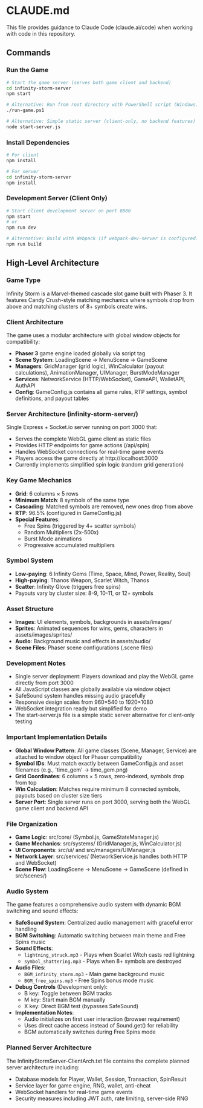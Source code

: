 # CLAUDE.md

This file provides guidance to Claude Code (claude.ai/code) when working with code in this repository.

## Commands

### Run the Game
```bash
# Start the game server (serves both game client and backend)
cd infinity-storm-server
npm start

# Alternative: Run from root directory with PowerShell script (Windows)
./run-game.ps1

# Alternative: Simple static server (client-only, no backend features)
node start-server.js
```

### Install Dependencies
```bash
# For client
npm install

# For server
cd infinity-storm-server
npm install
```

### Development Server (Client Only)
```bash
# Start client development server on port 8080
npm start
# or
npm run dev

# Alternative: Build with Webpack (if webpack-dev-server is configured)
npm run build
```

## High-Level Architecture

### Game Type
Infinity Storm is a Marvel-themed cascade slot game built with Phaser 3. It features Candy Crush-style matching mechanics where symbols drop from above and matching clusters of 8+ symbols create wins.

### Client Architecture
The game uses a modular architecture with global window objects for compatibility:
- **Phaser 3** game engine loaded globally via script tag
- **Scene System**: LoadingScene → MenuScene → GameScene
- **Managers**: GridManager (grid logic), WinCalculator (payout calculations), AnimationManager, UIManager, BurstModeManager
- **Services**: NetworkService (HTTP/WebSocket), GameAPI, WalletAPI, AuthAPI
- **Config**: GameConfig.js contains all game rules, RTP settings, symbol definitions, and payout tables

### Server Architecture (infinity-storm-server/)
Single Express + Socket.io server running on port 3000 that:
- Serves the complete WebGL game client as static files
- Provides HTTP endpoints for game actions (/api/spin)
- Handles WebSocket connections for real-time game events
- Players access the game directly at http://localhost:3000
- Currently implements simplified spin logic (random grid generation)

### Key Game Mechanics
- **Grid**: 6 columns × 5 rows
- **Minimum Match**: 8 symbols of the same type
- **Cascading**: Matched symbols are removed, new ones drop from above
- **RTP**: 96.5% (configured in GameConfig.js)
- **Special Features**:
  - Free Spins (triggered by 4+ scatter symbols)
  - Random Multipliers (2x-500x)
  - Burst Mode animations
  - Progressive accumulated multipliers

### Symbol System
- **Low-paying**: 6 Infinity Gems (Time, Space, Mind, Power, Reality, Soul)
- **High-paying**: Thanos Weapon, Scarlet Witch, Thanos
- **Scatter**: Infinity Glove (triggers free spins)
- Payouts vary by cluster size: 8-9, 10-11, or 12+ symbols

### Asset Structure
- **Images**: UI elements, symbols, backgrounds in assets/images/
- **Sprites**: Animated sequences for wins, gems, characters in assets/images/sprites/
- **Audio**: Background music and effects in assets/audio/
- **Scene Files**: Phaser scene configurations (.scene files)

### Development Notes
- Single server deployment: Players download and play the WebGL game directly from port 3000
- All JavaScript classes are globally available via window object
- SafeSound system handles missing audio gracefully
- Responsive design scales from 960×540 to 1920×1080
- WebSocket integration ready but simplified for demo
- The start-server.js file is a simple static server alternative for client-only testing

### Important Implementation Details
- **Global Window Pattern**: All game classes (Scene, Manager, Service) are attached to window object for Phaser compatibility
- **Symbol IDs**: Must match exactly between GameConfig.js and asset filenames (e.g., 'time_gem' → time_gem.png)
- **Grid Coordinates**: 6 columns × 5 rows, zero-indexed, symbols drop from top
- **Win Calculation**: Matches require minimum 8 connected symbols, payouts based on cluster size tiers
- **Server Port**: Single server runs on port 3000, serving both the WebGL game client and backend API

### File Organization
- **Game Logic**: src/core/ (Symbol.js, GameStateManager.js)
- **Game Mechanics**: src/systems/ (GridManager.js, WinCalculator.js)
- **UI Components**: src/ui/ and src/managers/UIManager.js
- **Network Layer**: src/services/ (NetworkService.js handles both HTTP and WebSocket)
- **Scene Flow**: LoadingScene → MenuScene → GameScene (defined in src/scenes/)

### Audio System
The game features a comprehensive audio system with dynamic BGM switching and sound effects:
- **SafeSound System**: Centralized audio management with graceful error handling
- **BGM Switching**: Automatic switching between main theme and Free Spins music
- **Sound Effects**: 
  - `lightning_struck.mp3` - Plays when Scarlet Witch casts red lightning
  - `symbol_shattering.mp3` - Plays when 8+ symbols are destroyed
- **Audio Files**:
  - `BGM_infinity_storm.mp3` - Main game background music
  - `BGM_free_spins.mp3` - Free Spins bonus mode music
- **Debug Controls** (Development only):
  - B key: Toggle between BGM tracks
  - M key: Start main BGM manually
  - X key: Direct BGM test (bypasses SafeSound)
- **Implementation Notes**:
  - Audio initializes on first user interaction (browser requirement)
  - Uses direct cache access instead of Sound.get() for reliability
  - BGM automatically switches during Free Spins mode

### Planned Server Architecture
The InfinityStormServer-ClientArch.txt file contains the complete planned server architecture including:
- Database models for Player, Wallet, Session, Transaction, SpinResult
- Service layer for game engine, RNG, wallet, anti-cheat
- WebSocket handlers for real-time game events
- Security measures including JWT auth, rate limiting, server-side RNG